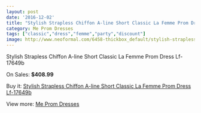 ```yaml
---
layout: post
date: '2016-12-02'
title: "Stylish Strapless Chiffon A-line Short Classic La Femme Prom Dress Lf-17649b"
category: Me Prom Dresses
tags: ["classic","dress","femme","party","discount"]
image: http://www.neoformal.com/6458-thickbox_default/stylish-strapless-chiffon-a-line-short-classic-la-femme-prom-dress-lf-17649b.jpg
---
```

Stylish Strapless Chiffon A-line Short Classic La Femme Prom Dress Lf-17649b

On Sales: **$408.99**
<a href="https://www.neoformal.com/en/me-prom-dresses/2347-stylish-strapless-chiffon-a-line-short-classic-la-femme-prom-dress-lf-17649b.html"><amp-img layout="responsive" width="600" height="600" src="//www.neoformal.com/6458-thickbox_default/stylish-strapless-chiffon-a-line-short-classic-la-femme-prom-dress-lf-17649b.jpg" alt="Stylish Strapless Chiffon A-line Short Classic La Femme Prom Dress Lf-17649b 0" /></a>
<a href="https://www.neoformal.com/en/me-prom-dresses/2347-stylish-strapless-chiffon-a-line-short-classic-la-femme-prom-dress-lf-17649b.html"><amp-img layout="responsive" width="600" height="600" src="//www.neoformal.com/6462-thickbox_default/stylish-strapless-chiffon-a-line-short-classic-la-femme-prom-dress-lf-17649b.jpg" alt="Stylish Strapless Chiffon A-line Short Classic La Femme Prom Dress Lf-17649b 1" /></a>
<a href="https://www.neoformal.com/en/me-prom-dresses/2347-stylish-strapless-chiffon-a-line-short-classic-la-femme-prom-dress-lf-17649b.html"><amp-img layout="responsive" width="600" height="600" src="//www.neoformal.com/6461-thickbox_default/stylish-strapless-chiffon-a-line-short-classic-la-femme-prom-dress-lf-17649b.jpg" alt="Stylish Strapless Chiffon A-line Short Classic La Femme Prom Dress Lf-17649b 2" /></a>
<a href="https://www.neoformal.com/en/me-prom-dresses/2347-stylish-strapless-chiffon-a-line-short-classic-la-femme-prom-dress-lf-17649b.html"><amp-img layout="responsive" width="600" height="600" src="//www.neoformal.com/6460-thickbox_default/stylish-strapless-chiffon-a-line-short-classic-la-femme-prom-dress-lf-17649b.jpg" alt="Stylish Strapless Chiffon A-line Short Classic La Femme Prom Dress Lf-17649b 3" /></a>
<a href="https://www.neoformal.com/en/me-prom-dresses/2347-stylish-strapless-chiffon-a-line-short-classic-la-femme-prom-dress-lf-17649b.html"><amp-img layout="responsive" width="600" height="600" src="//www.neoformal.com/6459-thickbox_default/stylish-strapless-chiffon-a-line-short-classic-la-femme-prom-dress-lf-17649b.jpg" alt="Stylish Strapless Chiffon A-line Short Classic La Femme Prom Dress Lf-17649b 4" /></a>

Buy it: [Stylish Strapless Chiffon A-line Short Classic La Femme Prom Dress Lf-17649b](https://www.neoformal.com/en/me-prom-dresses/2347-stylish-strapless-chiffon-a-line-short-classic-la-femme-prom-dress-lf-17649b.html "Stylish Strapless Chiffon A-line Short Classic La Femme Prom Dress Lf-17649b")

View more: [Me Prom Dresses](https://www.neoformal.com/en/20-me-prom-dresses "Me Prom Dresses")